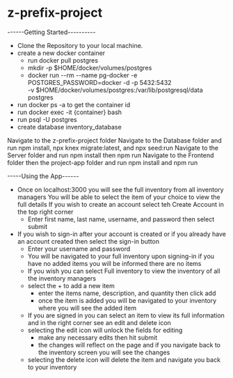 # z-prefix-project

------Getting Started----------
- Clone the Repository to your local machine.
- create a new docker container
  - run docker pull postgres
  - mkdir -p $HOME/docker/volumes/postgres
   - docker run --rm --name pg-docker -e POSTGRES_PASSWORD=docker -d -p 5432:5432 \
-v $HOME/docker/volumes/postgres:/var/lib/postgresql/data postgres
- run docker ps -a   to get the container id
- run docker exec -it {container} bash
- run psql -U postgres
- create database inventory_database

Navigate to the z-prefix-project folder
Navigate to the Database folder and run npm install, npx knex migrate:latest, and npx seed:run
Navigate to the Server folder and run npm install then npm run
Navigate to the Frontend folder then the project-app folder and run npm install and npm run


-----Using the App------
- Once on localhost:3000 you will see the full inventory from all inventory managers
You will be able to select the item of your choice to view the full details
If you wish to create an account select teh Create Account in the top right corner
  - Enter first name, last name, username, and password then select submit
- If you wish to sign-in after your account is created or if you already have an account created then select the sign-in button
  - Enter your username and password
  - You will be navigated to your full inventory upon signing-in if you have no added items you will be informed there are no items
  - If you wish you can select Full inventory to view the inventory of all the inventory managers
  - select the + to add a new item
    - enter the items name, description, and quantity then click add
    - once the item is added you will be navigated to your inventory where you will see the added item
  - If you are signed in you can select an item to view its full information and in the right corner see an edit and delete icon
  - selecting the edit icon will unlock the fields for editing
    - make any necessary edits then hit submit
    - the changes will reflect on the page and if you navigate back to the inventory screen you will see the changes
  - selecting the delete icon will delete the item and navigate you back to your inventory

